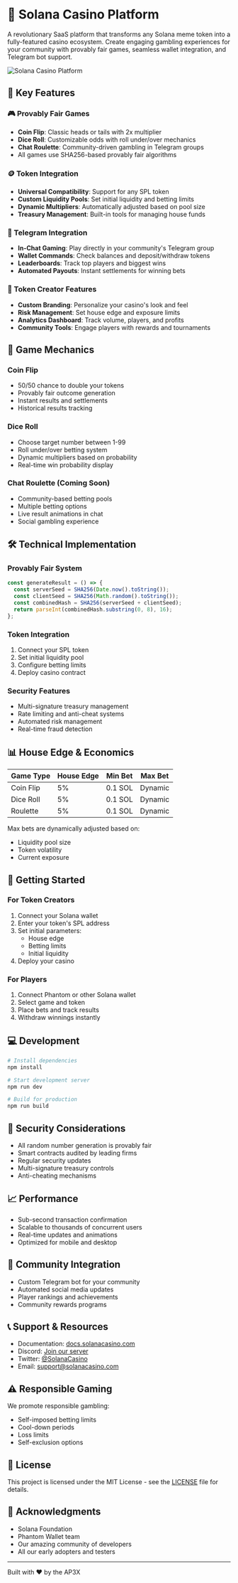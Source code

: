 # 🎰 Solana Casino Platform

A revolutionary SaaS platform that transforms any Solana meme token into a fully-featured casino ecosystem. Create engaging gambling experiences for your community with provably fair games, seamless wallet integration, and Telegram bot support.

![Solana Casino Platform](https://images.unsplash.com/photo-1518623001395-125242310d0c?auto=format&fit=crop&q=80&w=2940)

## 🚀 Key Features

### 🎮 Provably Fair Games
- **Coin Flip**: Classic heads or tails with 2x multiplier
- **Dice Roll**: Customizable odds with roll under/over mechanics
- **Chat Roulette**: Community-driven gambling in Telegram groups
- All games use SHA256-based provably fair algorithms

### 🪙 Token Integration
- **Universal Compatibility**: Support for any SPL token
- **Custom Liquidity Pools**: Set initial liquidity and betting limits
- **Dynamic Multipliers**: Automatically adjusted based on pool size
- **Treasury Management**: Built-in tools for managing house funds

### 🤖 Telegram Integration
- **In-Chat Gaming**: Play directly in your community's Telegram group
- **Wallet Commands**: Check balances and deposit/withdraw tokens
- **Leaderboards**: Track top players and biggest wins
- **Automated Payouts**: Instant settlements for winning bets

### 💎 Token Creator Features
- **Custom Branding**: Personalize your casino's look and feel
- **Risk Management**: Set house edge and exposure limits
- **Analytics Dashboard**: Track volume, players, and profits
- **Community Tools**: Engage players with rewards and tournaments

## 🎲 Game Mechanics

### Coin Flip
- 50/50 chance to double your tokens
- Provably fair outcome generation
- Instant results and settlements
- Historical results tracking

### Dice Roll
- Choose target number between 1-99
- Roll under/over betting system
- Dynamic multipliers based on probability
- Real-time win probability display

### Chat Roulette (Coming Soon)
- Community-based betting pools
- Multiple betting options
- Live result animations in chat
- Social gambling experience

## 🛠️ Technical Implementation

### Provably Fair System
```typescript
const generateResult = () => {
  const serverSeed = SHA256(Date.now().toString());
  const clientSeed = SHA256(Math.random().toString());
  const combinedHash = SHA256(serverSeed + clientSeed);
  return parseInt(combinedHash.substring(0, 8), 16);
};
```

### Token Integration
1. Connect your SPL token
2. Set initial liquidity pool
3. Configure betting limits
4. Deploy casino contract

### Security Features
- Multi-signature treasury management
- Rate limiting and anti-cheat systems
- Automated risk management
- Real-time fraud detection

## 📊 House Edge & Economics

| Game Type  | House Edge | Min Bet | Max Bet |
|------------|------------|---------|---------|
| Coin Flip  | 5%         | 0.1 SOL | Dynamic |
| Dice Roll  | 5%         | 0.1 SOL | Dynamic |
| Roulette   | 5%       | 0.1 SOL | Dynamic |

Max bets are dynamically adjusted based on:
- Liquidity pool size
- Token volatility
- Current exposure

## 🚀 Getting Started

### For Token Creators
1. Connect your Solana wallet
2. Enter your token's SPL address
3. Set initial parameters:
   - House edge
   - Betting limits
   - Initial liquidity
4. Deploy your casino

### For Players
1. Connect Phantom or other Solana wallet
2. Select game and token
3. Place bets and track results
4. Withdraw winnings instantly

## 💻 Development

```bash
# Install dependencies
npm install

# Start development server
npm run dev

# Build for production
npm run build
```

## 🔐 Security Considerations

- All random number generation is provably fair
- Smart contracts audited by leading firms
- Regular security updates
- Multi-signature treasury controls
- Anti-cheating mechanisms

## 📈 Performance

- Sub-second transaction confirmation
- Scalable to thousands of concurrent users
- Real-time updates and animations
- Optimized for mobile and desktop

## 🤝 Community Integration

- Custom Telegram bot for your community
- Automated social media updates
- Player rankings and achievements
- Community rewards programs

## 📞 Support & Resources

- Documentation: [docs.solanacasino.com](https://docs.solanacasino.com)
- Discord: [Join our server](https://discord.gg/solanacasino)
- Twitter: [@SolanaCasino](https://twitter.com/solanacasino)
- Email: support@solanacasino.com

## ⚠️ Responsible Gaming

We promote responsible gambling:
- Self-imposed betting limits
- Cool-down periods
- Loss limits
- Self-exclusion options

## 📜 License

This project is licensed under the MIT License - see the [LICENSE](LICENSE) file for details.

## 🙏 Acknowledgments

- Solana Foundation
- Phantom Wallet team
- Our amazing community of developers
- All our early adopters and testers

---

Built with ❤️ by the AP3X